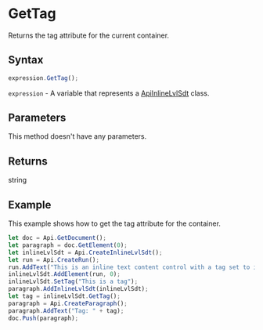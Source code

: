 # GetTag

Returns the tag attribute for the current container.

## Syntax

```javascript
expression.GetTag();
```

`expression` - A variable that represents a [ApiInlineLvlSdt](../ApiInlineLvlSdt.md) class.

## Parameters

This method doesn't have any parameters.

## Returns

string

## Example

This example shows how to get the tag attribute for the container.

```javascript
let doc = Api.GetDocument();
let paragraph = doc.GetElement(0);
let inlineLvlSdt = Api.CreateInlineLvlSdt();
let run = Api.CreateRun();
run.AddText("This is an inline text content control with a tag set to it.");
inlineLvlSdt.AddElement(run, 0);
inlineLvlSdt.SetTag("This is a tag");
paragraph.AddInlineLvlSdt(inlineLvlSdt);
let tag = inlineLvlSdt.GetTag();
paragraph = Api.CreateParagraph();
paragraph.AddText("Tag: " + tag);
doc.Push(paragraph);
```
